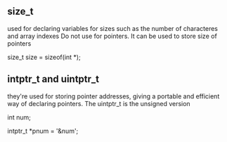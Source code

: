 ## size_t
used for declaring variables for sizes such as the number of characteres and array indexes
Do not use for pointers. It can be used to store size of pointers

size_t size = sizeof(int *);

## intptr_t and uintptr_t
they're used for storing pointer addresses, giving a portable and efficient way of declaring pointers. The uintptr_t is the unsigned version

int num;

intptr_t *pnum = '&num';

